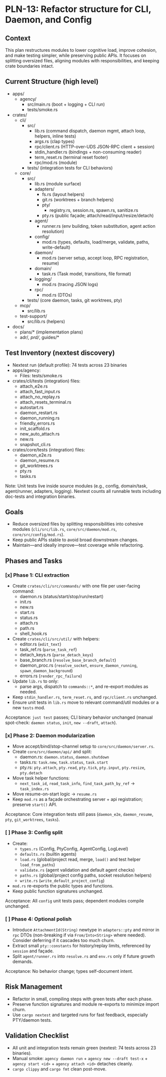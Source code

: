 # PLN-13: Refactor structure for CLI, Daemon, and Config

## Context

This plan restructures modules to lower cognitive load, improve cohesion, and make testing simpler, while preserving public APIs. It focuses on splitting oversized files, aligning modules with responsibilities, and keeping crate boundaries intact.

## Current Structure (high level)

- apps/
  - agency/
    - src/main.rs (boot + logging + CLI run)
    - tests/smoke.rs
- crates/
  - cli/
    - src/
      - lib.rs (command dispatch, daemon mgmt, attach loop, helpers, inline tests)
      - args.rs (clap types)
      - rpc/client.rs (HTTP-over-UDS JSON-RPC client + session)
      - stdin_handler.rs (bindings + non-consuming reader)
      - term_reset.rs (terminal reset footer)
      - rpc/mod.rs (module)
    - tests/ (integration tests for CLI behaviors)
  - core/
    - src/
      - lib.rs (module surface)
      - adapters/
        - fs.rs (layout helpers)
        - git.rs (worktrees + branch helpers)
        - pty/
          - registry.rs, session.rs, spawn.rs, sanitize.rs
        - pty.rs (public façade; attach/read/input/resize/detach)
      - agent/
        - runner.rs (env building, token substitution, agent action resolution)
      - config/
        - mod.rs (types, defaults, load/merge, validate, paths, write-default)
      - daemon/
        - mod.rs (server setup, accept loop, RPC registration, resume)
      - domain/
        - task.rs (Task model, transitions, file format)
      - logging/
        - mod.rs (tracing JSON logs)
      - rpc/
        - mod.rs (DTOs)
    - tests/ (core daemon, tasks, git worktrees, pty)
  - mcp/
    - src/lib.rs
  - test-support/
    - src/lib.rs (helpers)
- docs/
  - plans/* (implementation plans)
  - adr/*, prd/*, guides/*

## Test Inventory (nextest discovery)

- Nextest run (default profile): 74 tests across 23 binaries
- apps/agency:
  - Files: tests/smoke.rs
- crates/cli/tests (integration) files:
  - attach_e2e.rs
  - attach_fast_input.rs
  - attach_no_replay.rs
  - attach_resets_terminal.rs
  - autostart.rs
  - daemon_restart.rs
  - daemon_running.rs
  - friendly_errors.rs
  - init_scaffold.rs
  - new_auto_attach.rs
  - new.rs
  - snapshot_cli.rs
- crates/core/tests (integration) files:
  - daemon_e2e.rs
  - daemon_resume.rs
  - git_worktrees.rs
  - pty.rs
  - tasks.rs

Note: Unit tests live inside source modules (e.g., config, domain/task, agent/runner, adapters, logging). Nextest counts all runnable tests including doc-tests and integration binaries.

## Goals

- Reduce oversized files by splitting responsibilities into cohesive modules (`cli/src/lib.rs`, `core/src/daemon/mod.rs`, `core/src/config/mod.rs`).
- Keep public APIs stable to avoid broad downstream changes.
- Maintain—and ideally improve—test coverage while refactoring.

## Phases and Tasks

### [x] Phase 1: CLI extraction

- Create `crates/cli/src/commands/` with one file per user-facing command:
  - daemon.rs (status/start/stop/run/restart)
  - init.rs
  - new.rs
  - start.rs
  - status.rs
  - attach.rs
  - path.rs
  - shell_hook.rs
- Create `crates/cli/src/util/` with helpers:
  - editor.rs (`edit_text`)
  - task_ref.rs (`parse_task_ref`)
  - detach_keys.rs (`parse_detach_keys`)
  - base_branch.rs (`resolve_base_branch_default`)
  - daemon_proc.rs (`resolve_socket`, `ensure_daemon_running`, `spawn_daemon_background`)
  - errors.rs (`render_rpc_failure`)
- Update `lib.rs` to only:
  - parse args, dispatch to `commands::*`, and re-export modules as needed.
- Keep `stdin_handler.rs`, `term_reset.rs`, and `rpc/client.rs` unchanged.
- Ensure unit tests in `lib.rs` move to relevant command/util modules or a new `tests` mod.

Acceptance: `just test` passes; CLI binary behavior unchanged (manual spot-check: `daemon status`, `init`, `new --draft`, `attach`).

### [x] Phase 2: Daemon modularization

- Move accept/bind/stop-channel setup to `core/src/daemon/server.rs`.
- Create `core/src/daemon/api/` and split:
  - daemon.rs: `daemon.status`, `daemon.shutdown`
  - tasks.rs: `task.new`, `task.status`, `task.start`
  - pty.rs: `pty.attach`, `pty.read`, `pty.tick`, `pty.input`, `pty.resize`, `pty.detach`
- Move task helper functions:
  - `next_task_id`, `read_task_info`, `find_task_path_by_ref` -> `task_index.rs`
- Move resume-on-start logic -> `resume.rs`
- Keep `mod.rs` as a façade orchestrating server + api registration; preserve `start()` API.

Acceptance: Core integration tests still pass (`daemon_e2e`, `daemon_resume`, `pty`, `git_worktrees`, `tasks`).

### [ ] Phase 3: Config split

- Create:
  - `types.rs` (Config, PtyConfig, AgentConfig, LogLevel)
  - `defaults.rs` (builtin agents)
  - `load.rs` (global/project read, merge, `load()` and test helper `load_from_paths`)
  - `validate.rs` (agent validation and default agent checks)
  - `paths.rs` (global/project config paths, socket resolution helpers)
  - `write.rs` (`write_default_project_config`)
- `mod.rs` re-exports the public types and functions.
- Keep public function signatures unchanged.

Acceptance: All `config` unit tests pass; dependent modules compile unchanged.

### [ ] Phase 4: Optional polish

- Introduce `AttachmentId(String)` newtype in `adapters::pty` and mirror in `rpc` DTOs (non-breaking if via `From/Into<String>` where needed). Consider deferring if it cascades too much churn.
- Extract small `pty::constants` for history/replay limits, referenced by `session` and façade.
- Split `agent/runner.rs` into `resolve.rs` and `env.rs` only if future growth demands.

Acceptance: No behavior change; types self-document intent.

## Risk Management

- Refactor in small, compiling steps with green tests after each phase.
- Preserve function signatures and module re-exports to minimize import churn.
- Use `cargo nextest` and targeted runs for fast feedback, especially PTY/daemon tests.

## Validation Checklist

- All unit and integration tests remain green (nextest: 74 tests across 23 binaries).
- Manual smoke: `agency daemon run` + `agency new --draft test-x` + `agency start <id>` + `agency attach <id>` detaches cleanly.
- `cargo clippy` and `cargo fmt` clean post-move.
